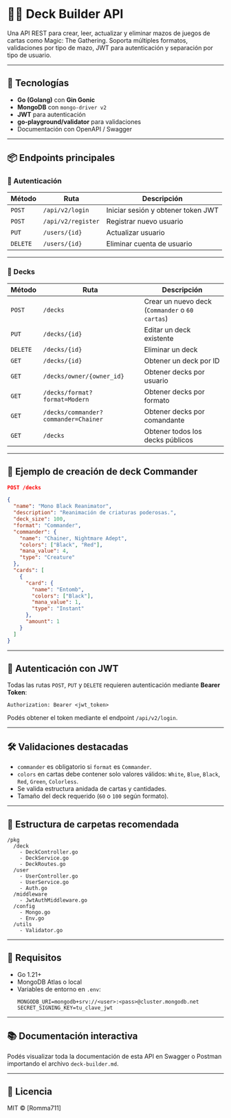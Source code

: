 # 🧙‍♂️ Deck Builder API

Una API REST para crear, leer, actualizar y eliminar mazos de juegos de cartas como Magic: The Gathering. Soporta múltiples formatos, validaciones por tipo de mazo, JWT para autenticación y separación por tipo de usuario.

---

## 🚀 Tecnologías

- **Go (Golang)** con **Gin Gonic**
- **MongoDB** con `mongo-driver v2`
- **JWT** para autenticación
- **go-playground/validator** para validaciones
- Documentación con OpenAPI / Swagger

---

## 📦 Endpoints principales

### 🔐 Autenticación

| Método | Ruta | Descripción |
|--------|------|-------------|
| `POST` | `/api/v2/login` | Iniciar sesión y obtener token JWT |
| `POST` | `/api/v2/register` | Registrar nuevo usuario |
| `PUT`  | `/users/{id}` | Actualizar usuario |
| `DELETE` | `/users/{id}` | Eliminar cuenta de usuario |

---

### 🧩 Decks

| Método | Ruta | Descripción |
|--------|------|-------------|
| `POST` | `/decks` | Crear un nuevo deck (`Commander` o `60 cartas`) |
| `PUT` | `/decks/{id}` | Editar un deck existente |
| `DELETE` | `/decks/{id}` | Eliminar un deck |
| `GET` | `/decks/{id}` | Obtener un deck por ID |
| `GET` | `/decks/owner/{owner_id}` | Obtener decks por usuario |
| `GET` | `/decks/format?format=Modern` | Obtener decks por formato |
| `GET` | `/decks/commander?commander=Chainer` | Obtener decks por comandante |
| `GET` | `/decks` | Obtener todos los decks públicos |

---

## 🧪 Ejemplo de creación de deck Commander

```json
POST /decks

{
  "name": "Mono Black Reanimator",
  "description": "Reanimación de criaturas poderosas.",
  "deck_size": 100,
  "format": "Commander",
  "commander": {
    "name": "Chainer, Nightmare Adept",
    "colors": ["Black", "Red"],
    "mana_value": 4,
    "type": "Creature"
  },
  "cards": [
    {
      "card": {
        "name": "Entomb",
        "colors": ["Black"],
        "mana_value": 1,
        "type": "Instant"
      },
      "amount": 1
    }
  ]
}
```

---

## 🧾 Autenticación con JWT

Todas las rutas `POST`, `PUT` y `DELETE` requieren autenticación mediante **Bearer Token**:

```
Authorization: Bearer <jwt_token>
```

Podés obtener el token mediante el endpoint `/api/v2/login`.

---

## 🛠️ Validaciones destacadas

- `commander` es obligatorio si `format` es `Commander`.
- `colors` en cartas debe contener solo valores válidos: `White`, `Blue`, `Black`, `Red`, `Green`, `Colorless`.
- Se valida estructura anidada de cartas y cantidades.
- Tamaño del deck requerido (`60` o `100` según formato).

---

## 📂 Estructura de carpetas recomendada

```
/pkg
  /deck
    - DeckController.go
    - DeckService.go
    - DeckRoutes.go
  /user
    - UserController.go
    - UserService.go
    - Auth.go
  /middleware
    - JwtAuthMiddleware.go
  /config
    - Mongo.go
    - Env.go
  /utils
    - Validator.go
```

---

## 🧪 Requisitos

- Go 1.21+
- MongoDB Atlas o local
- Variables de entorno en `.env`:
  ```env
  MONGODB_URI=mongodb+srv://<user>:<pass>@cluster.mongodb.net
  SECRET_SIGNING_KEY=tu_clave_jwt
  ```

---

## 📚 Documentación interactiva

Podés visualizar toda la documentación de esta API en Swagger o Postman importando el archivo `deck-builder.md`.

---

## 📄 Licencia

MIT © [Romma711]
